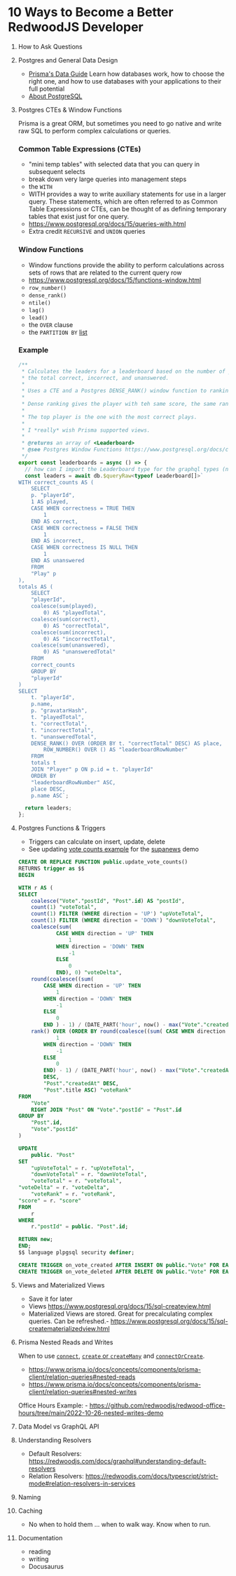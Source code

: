 # 10 Ways to Become a Better RedwoodJS Developer

1. How to Ask Questions

1. Postgres and General Data Design

   - [Prisma's Data Guide](https://www.prisma.io/dataguide)
     Learn how databases work, how to choose the right one, and how to use databases with your applications to their full potential
   - [About PostgreSQL](https://www.prisma.io/dataguide#postgresql)

1. Postgres CTEs & Window Functions

   Prisma is a great ORM, but sometimes you need to go native and write raw SQL to perform complex calculations or queries.

   ### Common Table Expressions (CTEs)

   - "mini temp tables" with selected data that you can query in subsequent selects
   - break down very large queries into management steps
   - the `WITH`
   - WITH provides a way to write auxiliary statements for use in a larger query. These statements, which are often referred to as Common Table Expressions or CTEs, can be thought of as defining temporary tables that exist just for one query.
   - https://www.postgresql.org/docs/15/queries-with.html
   - Extra credit `RECURSIVE` and `UNION` queries

   ### Window Functions

   - Window functions provide the ability to perform calculations across sets of rows that are related to the current query row
   - https://www.postgresql.org/docs/15/functions-window.html
   - `row_number()`
   - `dense_rank()`
   - `ntile()`
   - `lag()`
   - `lead()`
   - the `OVER` clause
   - the `PARTITION BY` [list](https://www.postgresql.org/docs/15/sql-expressions.html#SYNTAX-WINDOW-FUNCTIONS)

   ### Example

   ```ts
   /**
    * Calculates the leaders for a leaderboard based on the number of plays,
    * the total correct, incorrect, and unanswered.
    *
    * Uses a CTE and a Postgres DENSE_RANK() window function to ranking each players place
    *
    * Dense ranking gives the player with teh same score, the same rank (ie, share place)
    *
    * The top player is the one with the most correct plays.
    *
    * I *really* wish Prisma supported views.
    *
    * @returns an array of <Leaderboard>
    * @see Postgres Window Functions https://www.postgresql.org/docs/current/functions-window.html
    */
   export const leaderboards = async () => {
     // how can I import the Leaderboard type for the graphql types (not Prisma types)?
     const leaders = await db.$queryRaw<typeof Leaderboard[]>`
   WITH correct_counts AS (
       SELECT
       p. "playerId",
       1 AS played,
       CASE WHEN correctness = TRUE THEN
           1
       END AS correct,
       CASE WHEN correctness = FALSE THEN
           1
       END AS incorrect,
       CASE WHEN correctness IS NULL THEN
           1
       END AS unanswered
       FROM
       "Play" p
   ),
   totals AS (
       SELECT
       "playerId",
       coalesce(sum(played),
           0) AS "playedTotal",
       coalesce(sum(correct),
           0) AS "correctTotal",
       coalesce(sum(incorrect),
           0) AS "incorrectTotal",
       coalesce(sum(unanswered),
           0) AS "unansweredTotal"
       FROM
       correct_counts
       GROUP BY
       "playerId"
   )
   SELECT
       t. "playerId",
       p.name,
       p. "gravatarHash",
       t. "playedTotal",
       t. "correctTotal",
       t. "incorrectTotal",
       t. "unansweredTotal",
       DENSE_RANK() OVER (ORDER BY t. "correctTotal" DESC) AS place,
           ROW_NUMBER() OVER () AS "leaderboardRowNumber"
       FROM
       totals t
       JOIN "Player" p ON p.id = t. "playerId"
       ORDER BY
       "leaderboardRowNumber" ASC,
       place DESC,
       p.name ASC`;

     return leaders;
   };
   ```

1. Postgres Functions & Triggers

   - Triggers can calculate on insert, update, delete
   - See updating [vote counts example](https://github.com/supabase-community/supabase-graphql-example/blob/main/data/supabase/06-update-post-vote-counts.sql) for the [supanews](https://supabase-graphql-example.vercel.app) demo

   ```sql
   CREATE OR REPLACE FUNCTION public.update_vote_counts()
   RETURNS trigger as $$
   BEGIN

   WITH r AS (
   SELECT
       coalesce("Vote"."postId", "Post".id) AS "postId",
       count(1) "voteTotal",
       count(1) FILTER (WHERE direction = 'UP') "upVoteTotal",
       count(1) FILTER (WHERE direction = 'DOWN') "downVoteTotal",
       coalesce(sum(
               CASE WHEN direction = 'UP' THEN
                   1
               WHEN direction = 'DOWN' THEN
                   -1
               ELSE
                   0
               END), 0) "voteDelta",
       round(coalesce((sum(
           CASE WHEN direction = 'UP' THEN
               1
           WHEN direction = 'DOWN' THEN
               -1
           ELSE
               0
           END ) - 1) / (DATE_PART('hour', now() - max("Vote"."createdAt")) + 2) ^ 1.8 * 100000, -2147483648)::numeric, 0) AS "score",
       rank() OVER (ORDER BY round(coalesce((sum( CASE WHEN direction = 'UP' THEN
               1
           WHEN direction = 'DOWN' THEN
               -1
           ELSE
               0
           END) - 1) / (DATE_PART('hour', now() - max("Vote"."createdAt")) + 2) ^ 1.8 * 100000, -2147483648)::numeric, 0)
           DESC,
           "Post"."createdAt" DESC,
           "Post".title ASC) "voteRank"
   FROM
       "Vote"
       RIGHT JOIN "Post" ON "Vote"."postId" = "Post".id
   GROUP BY
       "Post".id,
       "Vote"."postId"
   )

   UPDATE
       public. "Post"
   SET
       "upVoteTotal" = r. "upVoteTotal",
       "downVoteTotal" = r. "downVoteTotal",
       "voteTotal" = r. "voteTotal",
   "voteDelta" = r. "voteDelta",
       "voteRank" = r. "voteRank",
   "score" = r. "score"
   FROM
       r
   WHERE
       r."postId" = public. "Post".id;

   RETURN new;
   END;
   $$ language plpgsql security definer;

   CREATE TRIGGER on_vote_created AFTER INSERT ON public."Vote" FOR EACH ROW EXECUTE FUNCTION public.update_vote_counts();
   CREATE TRIGGER on_vote_deleted AFTER DELETE ON public."Vote" FOR EACH ROW EXECUTE FUNCTION public.update_vote_counts();
   ```

1. Views and Materialized Views

   - Save it for later
   - Views https://www.postgresql.org/docs/15/sql-createview.html
   - Materialized Views are stored. Great for precalculating complex queries. Can be refreshed.- https://www.postgresql.org/docs/15/sql-creatematerializedview.html

1. Prisma Nested Reads and Writes

   When to use [`connect`](https://www.prisma.io/docs/concepts/components/prisma-client/relation-queries#connect-an-existing-record), [`create` or `createMany`](https://www.prisma.io/docs/concepts/components/prisma-client/relation-queries#create-a-related-record) and [`connectOrCreate`](https://www.prisma.io/docs/concepts/components/prisma-client/relation-queries#connect-or-create-a-record).

   - https://www.prisma.io/docs/concepts/components/prisma-client/relation-queries#nested-reads
   - https://www.prisma.io/docs/concepts/components/prisma-client/relation-queries#nested-writes

   Office Hours Example: - https://github.com/redwoodjs/redwood-office-hours/tree/main/2022-10-26-nested-writes-demo

1. Data Model vs GraphQL API

1. Understanding Resolvers

   - Default Resolvers: https://redwoodjs.com/docs/graphql#understanding-default-resolvers
   - Relation Resolvers: https://redwoodjs.com/docs/typescript/strict-mode#relation-resolvers-in-services

1. Naming

1. Caching

   - No when to hold them ... when to walk way. Know when to run.

1. Documentation

   - reading
   - writing
   - Docusaurus
